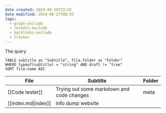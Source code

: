 ```yaml
---
date created: 2024-08-26T23:23
date modified: 2024-08-27T00:55
tags:
  - graph-exclude
  - recents-exclude
  - backlinks-exclude
  - tracker
---
```


The query

```
TABLE subtitle as "Subtitle", file.folder as "Folder"
WHERE typeof(subtitle) = "string" AND draft != "true"
SORT file.name ASC
```

<!-- QueryToSerialize: TABLE subtitle as "Subtitle", file.folder as "Folder" WHERE typeof(subtitle) = "string" AND draft != "true" SORT file.name ASC -->
<!-- SerializedQuery: TABLE subtitle as "Subtitle", file.folder as "Folder" WHERE typeof(subtitle) = "string" AND draft != "true" SORT file.name ASC -->

| File                                 | Subtitle                                  | Folder |
| ------------------------------------ | ----------------------------------------- | ------ |
| [[Code tester]] | Trying out some markdown and code changes | meta   |
| [[index.md\|index]]                  | info dump website                         |        |
<!-- SerializedQuery END -->
